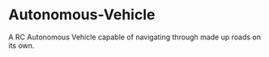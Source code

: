 # Autonomous-Vehicle
A RC Autonomous Vehicle capable of navigating through made up roads on its own.

